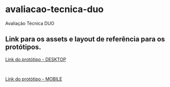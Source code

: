 # avaliacao-tecnica-duo
Avaliação Técnica DUO
## Link para os assets e layout de referência para os protótipos.

[Link do protótipo - DESKTOP](https://xd.adobe.com/view/dd0af4be-1c65-40c1-aed8-0f1f7c763ba0-8859/)

<br/>

[Link do protótipo - MOBILE](https://xd.adobe.com/view/268c5920-7b07-469d-acb2-4ec5f9497787-73df/)